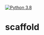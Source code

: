 [![Python 3.8](https://github.com/tamaragwen/scaffold/actions/workflows/main.yml/badge.svg)](https://github.com/tamaragwen/scaffold/actions/workflows/main.yml)

# scaffold
